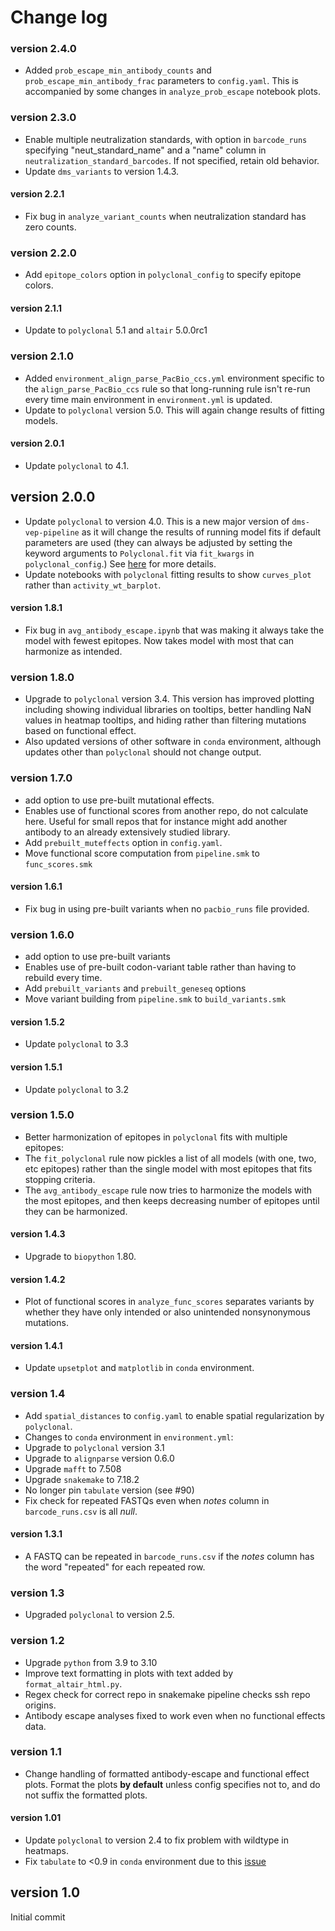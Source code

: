 # Change log

### version 2.4.0
- Added `prob_escape_min_antibody_counts` and `prob_escape_min_antibody_frac` parameters to `config.yaml`. This is accompanied by some changes in `analyze_prob_escape` notebook plots.

### version 2.3.0
- Enable multiple neutralization standards, with option in `barcode_runs` specifying "neut_standard_name" and a "name" column in `neutralization_standard_barcodes`. If not specified, retain old behavior.
- Update `dms_variants` to version 1.4.3.

#### version 2.2.1
- Fix bug in `analyze_variant_counts` when neutralization standard has zero counts.

### version 2.2.0
- Add `epitope_colors` option in `polyclonal_config` to specify epitope colors.

#### version 2.1.1
- Update to `polyclonal` 5.1 and `altair` 5.0.0rc1

### version 2.1.0
- Added `environment_align_parse_PacBio_ccs.yml` environment specific to the `align_parse_PacBio_ccs` rule so that long-running rule isn't re-run every time main environment in `environment.yml` is updated.
- Update to `polyclonal` version 5.0. This will again change results of fitting models.

#### version 2.0.1
- Update `polyclonal` to 4.1.

## version 2.0.0
- Update `polyclonal` to version 4.0. This is a new major version of `dms-vep-pipeline` as it will change the results of running model fits if default parameters are used (they can always be adjusted by setting the keyword arguments to `Polyclonal.fit` via `fit_kwargs` in `polyclonal_config`.) See [here](https://github.com/jbloomlab/polyclonal/pull/151#issuecomment-1440892895) for more details.
- Update notebooks with `polyclonal` fitting results to show `curves_plot` rather than `activity_wt_barplot`.

#### version 1.8.1
- Fix bug in `avg_antibody_escape.ipynb` that was making it always take the model with fewest epitopes. Now takes model with most that can harmonize as intended.

### version 1.8.0
- Upgrade to `polyclonal` version 3.4. This version has improved plotting including showing individual libraries on tooltips, better handling NaN values in heatmap tooltips, and hiding rather than filtering mutations based on functional effect.
- Also updated versions of other software in `conda` environment, although updates other than `polyclonal` should not change output.

### version 1.7.0
- add option to use pre-built mutational effects.
 - Enables use of functional scores from another repo, do not calculate here. Useful for small repos that for instance might add another antibody to an already extensively studied library.
 - Add `prebuilt_muteffects` option in `config.yaml`.
 - Move functional score computation from `pipeline.smk` to `func_scores.smk`

#### version 1.6.1
- Fix bug in using pre-built variants when no `pacbio_runs` file provided.

### version 1.6.0
- add option to use pre-built variants
 - Enables use of pre-built codon-variant table rather than having to rebuild every time.
 - Add `prebuilt_variants` and `prebuilt_geneseq` options
 - Move variant building from `pipeline.smk` to `build_variants.smk`

#### version 1.5.2
- Update `polyclonal` to 3.3

#### version 1.5.1
- Update `polyclonal` to 3.2

### version 1.5.0
- Better harmonization of epitopes in `polyclonal` fits with multiple epitopes:
 - The `fit_polyclonal` rule now pickles a list of all models (with one, two, etc epitopes) rather than the single model with most epitopes that fits stopping criteria.
 - The `avg_antibody_escape` rule now tries to harmonize the models with the most epitopes, and then keeps decreasing number of epitopes until they can be harmonized.

#### version 1.4.3
- Upgrade to `biopython` 1.80.

#### version 1.4.2
- Plot of functional scores in `analyze_func_scores` separates variants by whether they have only intended or also unintended nonsynonymous mutations.

#### version 1.4.1
- Update `upsetplot` and `matplotlib` in `conda` environment.

### version 1.4
- Add `spatial_distances` to `config.yaml` to enable spatial regularization by `polyclonal`.
- Changes to `conda` environment in `environment.yml`:
 - Upgrade to `polyclonal` version 3.1
 - Upgrade to `alignparse` version 0.6.0
 - Upgrade `mafft` to 7.508
 - Upgrade `snakemake` to 7.18.2
 - No longer pin `tabulate` version (see #90)
- Fix check for repeated FASTQs even when *notes* column in `barcode_runs.csv` is all *null*.

#### version 1.3.1
- A FASTQ can be repeated in `barcode_runs.csv` if the *notes* column has the word "repeated" for each repeated row.

### version 1.3
- Upgraded `polyclonal` to version 2.5.

### version 1.2
- Upgrade `python` from 3.9 to 3.10
- Improve text formatting in plots with text added by `format_altair_html.py`.
- Regex check for correct repo in snakemake pipeline checks ssh repo origins.
- Antibody escape analyses fixed to work even when no functional effects data.

### version 1.1
- Change handling of formatted antibody-escape and functional effect plots. Format the plots **by default** unless config specifies not to, and do not suffix the formatted plots.

#### version 1.01
- Update `polyclonal` to version 2.4 to fix problem with wildtype in heatmaps.
- Fix `tabulate` to <0.9 in `conda` environment due to this [issue](https://github.com/snakemake/snakemake/issues/1891)

## version 1.0
Initial commit
